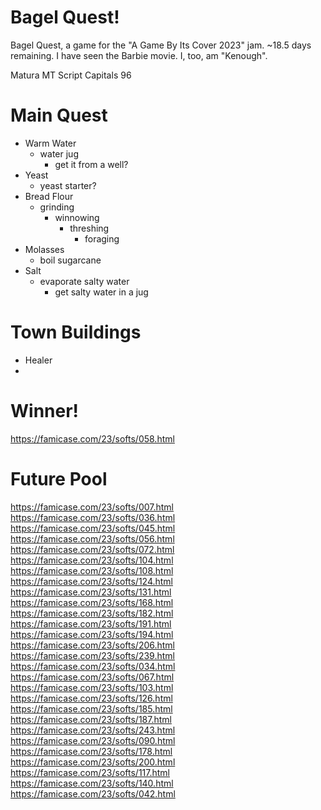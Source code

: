 # Bagel Quest!

Bagel Quest, a game for the "A Game By Its Cover 2023" jam. ~18.5 days remaining. I have seen the Barbie movie. I, too, am "Kenough".

Matura MT Script Capitals
96

# Main Quest

* Warm Water
    * water jug
        * get it from a well?
* Yeast
    * yeast starter?
* Bread Flour
    * grinding
        * winnowing
            * threshing
                * foraging
* Molasses
    * boil sugarcane
* Salt
    * evaporate salty water
        * get salty water in a jug

# Town Buildings

* Healer
* 

# Winner!

https://famicase.com/23/softs/058.html

# Future Pool
https://famicase.com/23/softs/007.html
https://famicase.com/23/softs/036.html
https://famicase.com/23/softs/045.html
https://famicase.com/23/softs/056.html
https://famicase.com/23/softs/072.html
https://famicase.com/23/softs/104.html
https://famicase.com/23/softs/108.html
https://famicase.com/23/softs/124.html
https://famicase.com/23/softs/131.html
https://famicase.com/23/softs/168.html
https://famicase.com/23/softs/182.html
https://famicase.com/23/softs/191.html
https://famicase.com/23/softs/194.html
https://famicase.com/23/softs/206.html
https://famicase.com/23/softs/239.html
https://famicase.com/23/softs/034.html
https://famicase.com/23/softs/067.html
https://famicase.com/23/softs/103.html
https://famicase.com/23/softs/126.html
https://famicase.com/23/softs/185.html
https://famicase.com/23/softs/187.html
https://famicase.com/23/softs/243.html
https://famicase.com/23/softs/090.html
https://famicase.com/23/softs/178.html
https://famicase.com/23/softs/200.html
https://famicase.com/23/softs/117.html
https://famicase.com/23/softs/140.html
https://famicase.com/23/softs/042.html




